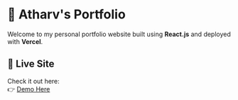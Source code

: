 # 🚀 Atharv's Portfolio

Welcome to my personal portfolio website built using **React.js** and deployed with **Vercel**.

## 🔗 Live Site

Check it out here:  
👉 [Demo Here]([https://portfolioatharv-nine.vercel.app/](https://atharv-portfolio-bay.vercel.app/))
